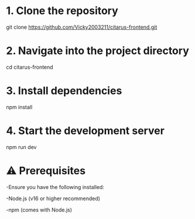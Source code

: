 # 1. Clone the repository
git clone https://github.com/Vicky2003211/citarus-frontend.git

# 2. Navigate into the project directory
cd citarus-frontend

# 3. Install dependencies
npm install

# 4. Start the development server
npm run dev


# ⚠️ Prerequisites

-Ensure you have the following installed:

-Node.js (v16 or higher recommended)

-npm (comes with Node.js)

